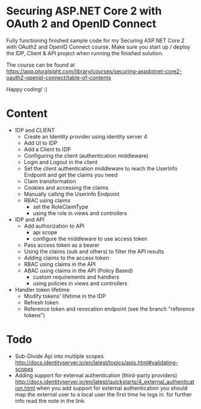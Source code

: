 # Securing ASP.NET Core 2 with OAuth 2 and OpenID Connect
Fully functioning finished sample code for my Securing ASP.NET Core 2 with OAuth2 and OpenID Connect course.  Make sure you start up / deploy the IDP, Client & API project when running the finished solution.

The course can be found at https://app.pluralsight.com/library/courses/securing-aspdotnet-core2-oauth2-openid-connect/table-of-contents

Happy coding! :)

# Content

- IDP and CLIENT
  - Create an Identity provider using identity server 4
  - Add UI to IDP
  - Add a Client to IDP
  - Configuring the client (authentication middleware)
  - Login and Logout in the client
  - Set the client authentication middleware to reach the UserInfo Endpoint and get the claims you need
  - Claim transformation
  - Cookies and accessing the claims
  - Manually calling the Userinfo Endpoint
  - RBAC using claims
    - set the RoleClaimType
    - using the role in views and controllers
- IDP and API
  - Add authorization to API
    - api scope
    - configure the middleware to use access token
  - Pass access token as a bearer
  - Using the claims (sub and others) to filter the API results
  - Adding claims to the access token
  - RBAC using claims in the API
  - ABAC using claims in the API (Policy Based)
    - custom requirements and handlers
    - using policies in views and controllers
 - Handler token lifetime
   - Modify tokens' lifetime in the IDP
   - Refresh token
   - Reference token and revocation endpoint (see the branch "reference tokens")
   
# Todo
- Sub-Divide Api into multiple scopes 
    http://docs.identityserver.io/en/latest/topics/apis.html#validating-scopes
- Adding support for external authentication (third-party providers)
    http://docs.identityserver.io/en/latest/quickstarts/4_external_authentication.html
    when you add support for external authentication you should map the external user to a local user the first time he logs in.
    for further info read the note in the link.
    
